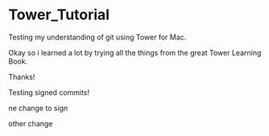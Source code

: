 # Tower_Tutorial
Testing my understanding of git using Tower for Mac.

Okay so i learned a lot by trying all the things from the great Tower Learning Book.

Thanks!


 Testing signed commits!
 
 ne change to sign
 
 other change